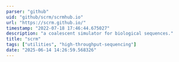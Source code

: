 ```yaml
---
parser: "github"
uid: "github/scrm/scrmhub.io"
url: "https://scrm.github.io/"
timestamp: "2022-07-18 17:46:44.675027"
description: "a coalescent simulator for biological sequences."
title: "scrm"
tags: ["utilities", "high-throughput-sequencing"]
date: "2025-06-14 14:26:59.568326"
---
```

